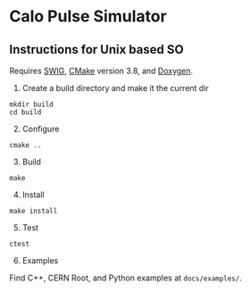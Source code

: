 # Calo Pulse Simulator

## Instructions for Unix based SO

Requires [SWIG](http://www.swig.org), [CMake](https://cmake.org) version 3.8, and [Doxygen](https://www.doxygen.nl/).

1. Create a build directory and make it the current dir

```shell
mkdir build
cd build
```

2. Configure

```shell
cmake ..
```

3. Build

```shell
make
```

4. Install

```shell
make install
```

5. Test

```shell
ctest
```

6. Examples

Find C++, CERN Root, and Python examples at `docs/examples/`.
